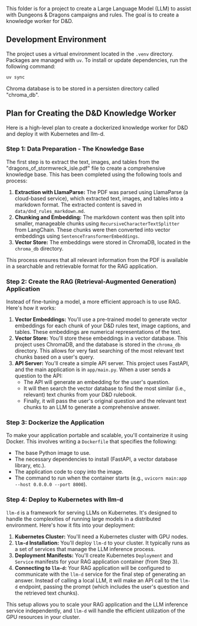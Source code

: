 This folder is for a project to create a Large Language Model (LLM) to assist with Dungeons & Dragons campaigns and rules. The goal is to create a knowledge worker for D&D.

## Development Environment

The project uses a virtual environment located in the `.venv` directory. Packages are managed with `uv`. To install or update dependencies, run the following command:

```bash
uv sync
```

Chroma database is to be stored in a persisten directory called "chroma_db". 

## Plan for Creating the D&D Knowledge Worker

Here is a high-level plan to create a dockerized knowledge worker for D&D and deploy it with Kubernetes and llm-d.

### Step 1: Data Preparation - The Knowledge Base

The first step is to extract the text, images, and tables from the "dragons_of_stormwreck_isle.pdf" file to create a comprehensive knowledge base. This has been completed using the following tools and process:

1.  **Extraction with LlamaParse:** The PDF was parsed using LlamaParse (a cloud-based service), which extracted text, images, and tables into a markdown format. The extracted content is saved in `data/dnd_rules_markdown.md`.
2.  **Chunking and Embedding:** The markdown content was then split into smaller, manageable chunks using `RecursiveCharacterTextSplitter` from LangChain. These chunks were then converted into vector embeddings using `SentenceTransformerEmbeddings`.
3.  **Vector Store:** The embeddings were stored in ChromaDB, located in the `chroma_db` directory.

This process ensures that all relevant information from the PDF is available in a searchable and retrievable format for the RAG application.

### Step 2: Create the RAG (Retrieval-Augmented Generation) Application

Instead of fine-tuning a model, a more efficient approach is to use RAG. Here's how it works:

1.  **Vector Embeddings:** You'll use a pre-trained model to generate vector embeddings for each chunk of your D&D rules text, image captions, and tables. These embeddings are numerical representations of the text.
2.  **Vector Store:** You'll store these embeddings in a vector database. This project uses ChromaDB, and the database is stored in the `chroma_db` directory. This allows for very fast searching of the most relevant text chunks based on a user's query.
3.  **API Server:** You'll create a simple API server. This project uses FastAPI, and the main application is in `app/main.py`. When a user sends a question to the API:
    *   The API will generate an embedding for the user's question.
    *   It will then search the vector database to find the most similar (i.e., relevant) text chunks from your D&D rulebook.
    *   Finally, it will pass the user's original question and the relevant text chunks to an LLM to generate a comprehensive answer.

### Step 3: Dockerize the Application

To make your application portable and scalable, you'll containerize it using Docker. This involves writing a `Dockerfile` that specifies the following:

*   The base Python image to use.
*   The necessary dependencies to install (FastAPI, a vector database library, etc.).
*   The application code to copy into the image.
*   The command to run when the container starts (e.g., `uvicorn main:app --host 0.0.0.0 --port 8000`).

### Step 4: Deploy to Kubernetes with llm-d

`llm-d` is a framework for serving LLMs on Kubernetes. It's designed to handle the complexities of running large models in a distributed environment. Here's how it fits into your deployment:

1.  **Kubernetes Cluster:** You'll need a Kubernetes cluster with GPU nodes.
2.  **`llm-d` Installation:** You'll deploy `llm-d` to your cluster. It typically runs as a set of services that manage the LLM inference process.
3.  **Deployment Manifests:** You'll create Kubernetes `Deployment` and `Service` manifests for your RAG application container (from Step 3).
4.  **Connecting to `llm-d`:** Your RAG application will be configured to communicate with the `llm-d` service for the final step of generating an answer. Instead of calling a local LLM, it will make an API call to the `llm-d` endpoint, passing the prompt (which includes the user's question and the retrieved text chunks).

This setup allows you to scale your RAG application and the LLM inference service independently, and `llm-d` will handle the efficient utilization of the GPU resources in your cluster.